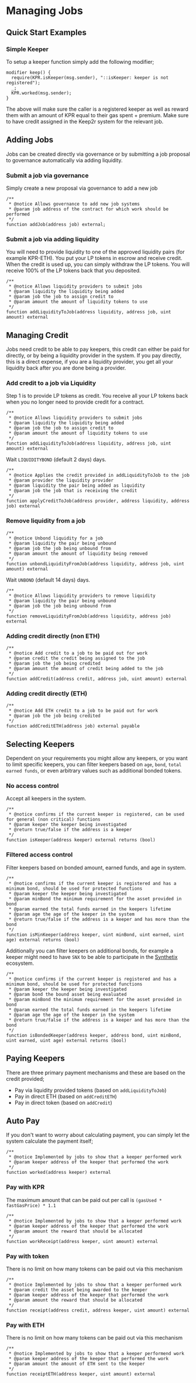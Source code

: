 # Managing Jobs

## Quick Start Examples

### Simple Keeper

To setup a keeper function simply add the following modifier;

```
modifier keep() {
  require(KPR.isKeeper(msg.sender), "::isKeeper: keeper is not registered");
  _;
  KPR.worked(msg.sender);
}
```

The above will make sure the caller is a registered keeper as well as reward them with an amount of KPR equal to their gas spent + premium. Make sure to have credit assigned in the Keep2r system for the relevant job.

## Adding Jobs

Jobs can be created directly via governance or by submitting a job proposal to governance automatically via adding liquidity.

### Submit a job via governance

Simply create a new proposal via governance to add a new job

```
/**
 * @notice Allows governance to add new job systems
 * @param job address of the contract for which work should be performed
 */
function addJob(address job) external;
```

### Submit a job via adding liquidity

You will need to provide liquidity to one of the approved liquidity pairs (for example KPR-ETH). You put your LP tokens in escrow and receive credit. When the credit is used up, you can simply withdraw the LP tokens. You will receive 100% of the LP tokens back that you deposited.

```
/**
 * @notice Allows liquidity providers to submit jobs
 * @param liquidity the liquidity being added
 * @param job the job to assign credit to
 * @param amount the amount of liquidity tokens to use
 */
function addLiquidityToJob(address liquidity, address job, uint amount) external
```

## Managing Credit

Jobs need credit to be able to pay keepers, this credit can either be paid for directly, or by being a liquidity provider in the system. If you pay directly, this is a direct expense, if you are a liquidity provider, you get all your liquidity back after you are done being a provider.

### Add credit to a job via Liquidity

Step 1 is to provide LP tokens as credit. You receive all your LP tokens back when you no longer need to provide credit for a contract.

```
/**
 * @notice Allows liquidity providers to submit jobs
 * @param liquidity the liquidity being added
 * @param job the job to assign credit to
 * @param amount the amount of liquidity tokens to use
 */
function addLiquidityToJob(address liquidity, address job, uint amount) external
```

Wait ```LIQUIDITYBOND``` (default 2 days) days.

```
/**
 * @notice Applies the credit provided in addLiquidityToJob to the job
 * @param provider the liquidity provider
 * @param liquidity the pair being added as liquidity
 * @param job the job that is receiving the credit
 */
function applyCreditToJob(address provider, address liquidity, address job) external
```

### Remove liquidity from a job

```
/**
 * @notice Unbond liquidity for a job
 * @param liquidity the pair being unbound
 * @param job the job being unbound from
 * @param amount the amount of liquidity being removed
 */
function unbondLiquidityFromJob(address liquidity, address job, uint amount) external
```

Wait ```UNBOND``` (default 14 days) days.

```
/**
 * @notice Allows liquidity providers to remove liquidity
 * @param liquidity the pair being unbound
 * @param job the job being unbound from
 */
function removeLiquidityFromJob(address liquidity, address job) external
```

### Adding credit directly (non ETH)

```
/**
 * @notice Add credit to a job to be paid out for work
 * @param credit the credit being assigned to the job
 * @param job the job being credited
 * @param amount the amount of credit being added to the job
 */
function addCredit(address credit, address job, uint amount) external
```

### Adding credit directly (ETH)

```
/**
 * @notice Add ETH credit to a job to be paid out for work
 * @param job the job being credited
 */
function addCreditETH(address job) external payable
```

## Selecting Keepers

Dependent on your requirements you might allow any keepers, or you want to limit specific keepers, you can filter keepers based on ```age```, ```bond```, ```total earned funds```, or even arbitrary values such as additional bonded tokens.

### No access control

Accept all keepers in the system.

```
/**
 * @notice confirms if the current keeper is registered, can be used for general (non critical) functions
 * @param keeper the keeper being investigated
 * @return true/false if the address is a keeper
 */
function isKeeper(address keeper) external returns (bool)
```

### Filtered access control

Filter keepers based on bonded amount, earned funds, and age in system.

```
/**
 * @notice confirms if the current keeper is registered and has a minimum bond, should be used for protected functions
 * @param keeper the keeper being investigated
 * @param minBond the minimum requirement for the asset provided in bond
 * @param earned the total funds earned in the keepers lifetime
 * @param age the age of the keeper in the system
 * @return true/false if the address is a keeper and has more than the bond
 */
function isMinKeeper(address keeper, uint minBond, uint earned, uint age) external returns (bool)
```

Additionally you can filter keepers on additional bonds, for example a keeper might need to have ```SNX``` to be able to participate in the [Synthetix](https://synthetix.io/) ecosystem.

```
/**
 * @notice confirms if the current keeper is registered and has a minimum bond, should be used for protected functions
 * @param keeper the keeper being investigated
 * @param bond the bound asset being evaluated
 * @param minBond the minimum requirement for the asset provided in bond
 * @param earned the total funds earned in the keepers lifetime
 * @param age the age of the keeper in the system
 * @return true/false if the address is a keeper and has more than the bond
 */
function isBondedKeeper(address keeper, address bond, uint minBond, uint earned, uint age) external returns (bool)
```

## Paying Keepers

There are three primary payment mechanisms and these are based on the credit provided;

* Pay via liquidity provided tokens (based on ```addLiquidityToJob```)
* Pay in direct ETH (based on ```addCreditETH```)
* Pay in direct token (based on ```addCredit```)

## Auto Pay

If you don't want to worry about calculating payment, you can simply let the system calculate the payment itself;

```
/**
 * @notice Implemented by jobs to show that a keeper performed work
 * @param keeper address of the keeper that performed the work
 */
function worked(address keeper) external
```

### Pay with KPR

The maximum amount that can be paid out per call is ```(gasUsed * fastGasPrice) * 1.1```

```
/**
 * @notice Implemented by jobs to show that a keeper performed work
 * @param keeper address of the keeper that performed the work
 * @param amount the reward that should be allocated
 */
function workReceipt(address keeper, uint amount) external
```

### Pay with token

There is no limit on how many tokens can be paid out via this mechanism

```
/**
 * @notice Implemented by jobs to show that a keeper performed work
 * @param credit the asset being awarded to the keeper
 * @param keeper address of the keeper that performed the work
 * @param amount the reward that should be allocated
 */
function receipt(address credit, address keeper, uint amount) external
```

### Pay with ETH

There is no limit on how many tokens can be paid out via this mechanism

```
/**
 * @notice Implemented by jobs to show that a keeper performend work
 * @param keeper address of the keeper that performed the work
 * @param amount the amount of ETH sent to the keeper
 */
function receiptETH(address keeper, uint amount) external
```
